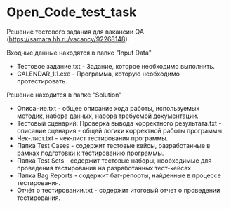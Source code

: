 # Open_Code_test_task
Решение тестового задания для вакансии QA (https://samara.hh.ru/vacancy/92268148).

Входные данные находятся в папке "Input Data"
- Тестовое задание.txt - Задание, которое необходимо выполнить.
- CALENDAR_1.1.exe - Программа, которую необходимо протестировать.

Решение находится в папке "Solution"
- Описание.txt - общее описание хода работы, используемых методик, набора данных, набора требуемой документации.
- Тестовый сценарий: Проверка вывода корректного результата.txt - описание сценария - общей логики корректной работы программы.
- Чек-лист.txt - чек-лист тестирования программы.
- Папка Test Cases - содержит тестовые кейсы, разработанные в рамках подготовки к тестированию программы.
- Папка Test Sets - содержит тестовые наборы, необходимые для проведения тестирования на разработанных тест-кейсах.
- Папка Bag Reports - содержит баг-репорты, найденные в процессе тестирования.
- Отчёт о тестировании.txt - содержит итоговый отчет о проведении тестирования.

